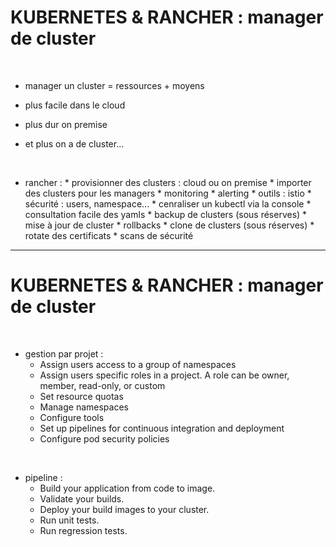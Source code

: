 # KUBERNETES & RANCHER : manager de cluster


<br>

* manager un cluster = ressources + moyens

* plus facile dans le cloud

* plus dur on premise

* et plus on a de cluster...

<br>

* rancher : 
		* provisionner des clusters : cloud ou on premise
		* importer des clusters pour les managers
		* monitoring
		* alerting
		* outils : istio
		* sécurité : users, namespace...
		* cenraliser un kubectl via la console
		* consultation facile des yamls
		* backup de clusters (sous réserves)
		* mise à jour de cluster
		* rollbacks
		* clone de clusters (sous réserves)
		* rotate des certificats
		* scans de sécurité

------------------------------------------------------------------


# KUBERNETES & RANCHER : manager de cluster


<br>

* gestion par projet :
    * Assign users access to a group of namespaces
    * Assign users specific roles in a project. A role can be owner, member, read-only, or custom
    * Set resource quotas
    * Manage namespaces
    * Configure tools
    * Set up pipelines for continuous integration and deployment
    * Configure pod security policies

<br>

* pipeline :
    * Build your application from code to image.
    * Validate your builds.
    * Deploy your build images to your cluster.
    * Run unit tests.
    * Run regression tests.


